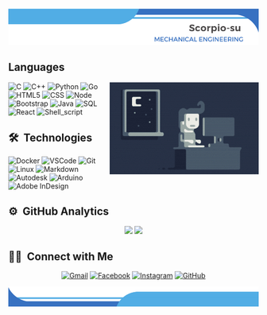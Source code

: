 ![alt text](./images/top.png)

<!-- ## 👋 Hi there ! I'm Scorpio-su -->

## Languages

<img alt="Night Coding" src="https://raw.githubusercontent.com/AVS1508/AVS1508/master/assets/Night-Coding.gif" align="right"/>

![C](https://img.shields.io/badge/C-00599C.svg?logo=c&logoColor=white)
![C++](https://img.shields.io/badge/C++-00599C.svg?logo=c%2B%2B&logoColor=blue)
![Python](https://img.shields.io/badge/Python-14354C.svg?logo=python)
![Go](https://img.shields.io/badge/Go-00ADD8.svg?logo=go)
![HTML5](https://img.shields.io/badge/HTML-239120.svg?logo=html5&logoColor=white)
![CSS](https://img.shields.io/badge/CSS-239120.svg?logo=css3&logoColor=white)
![Node](https://img.shields.io/badge/Node.js-43853D.svg?logo=node.js&logoColor=white)
![Bootstrap](https://img.shields.io/badge/Bootstrap-563D7C.svg?logo=bootstrap&logoColor=white)
![Java](https://img.shields.io/badge/-Java-000?&logo=Java&logoColor=007396)
![SQL](https://img.shields.io/badge/-SQL-000?&logo=MySQL)
![React](https://img.shields.io/badge/React-20232a.svg?logo=react&logoColor=61DAFB)
![Shell_script](https://img.shields.io/badge/Shell_script-121011.svg?logo=gnu-bash&logoColor=white)

## 🛠 &nbsp;Technologies

![Docker](https://img.shields.io/badge/Docker-2496ED?logo=docker&logoColor=white)
![VSCode](https://img.shields.io/badge/VSCode-007ACC?logo=visual-studio-code&logoColor=white)
![Git](https://img.shields.io/badge/Git-black?logo=git)
![Linux](https://img.shields.io/badge/-Linux-000?&logo=Linux)
![Markdown](https://img.shields.io/badge/Markdown-000000.svg?logo=markdown&logoColor=white)
![Autodesk](https://img.shields.io/static/v1?style=for-the-badge&message=Autodesk&color=000000&logo=Autodesk&logoColor=FFFFFF&label=)
![Arduino](https://img.shields.io/static/v1?style=for-the-badge&message=Arduino&color=00878F&logo=Arduino&logoColor=FFFFFF&label=)
![Adobe InDesign](https://img.shields.io/badge/AdobeInDesign-EE3D8F?logo=Adobe-InDesign&logoColor=white)

## ⚙️ &nbsp;GitHub Analytics

<p align="center">
<img height="137px" src="https://github-readme-stats.vercel.app/api?username=scorpio-su&hide_title=true&hide_border=true&show_icons=true&include_all_commits=true&count_private=true&line_height=21&text_color=000&icon_color=000&bg_color=0,ea6161,ffc64d,fffc4d,52fa5a&theme=graywhite" /><!-- wi*quL3fcV -->
<img height="137px" src="https://github-readme-stats.vercel.app/api/top-langs/?username=scorpio-su&hide=html&hide_title=true&hide_border=true&layout=compact&langs_count=6&exclude_repo=comp426,Redventures-Movie-Quotes&text_color=000&icon_color=fff&bg_color=0,52fa5a,4dfcff,c64dff&theme=graywhite" /></a>
</p>

## 🤝🏻 &nbsp;Connect with Me

<p align="center">
    <a href="mailto:aa891119@gmail.com"><img src="https://img.icons8.com/bubbles/50/000000/gmail.png" alt="Gmail"/></a>
	<a href="https://www.facebook.com//"><img src="https://img.icons8.com/bubbles/50/000000/facebook-new.png" alt="Facebook"/></a>
	<a href="https://www.instagram.com/corpiosu_1119/"><img src="https://img.icons8.com/bubbles/50/000000/instagram.png" alt="Instagram"/></a>
    <a href="https://github.com/scorpio-su"><img src="https://img.icons8.com/bubbles/50/000000/github.png" alt="GitHub"/></a>
</p>

![alt text](./images/bottom.png)

<!--
**scorpio-su/scorpio-su** is a ✨ _special_ ✨ repository because its `README.md` (this file) appears on your GitHub profile.

Here are some ideas to get you started:

- 🔭 I’m currently working on ...
- 🌱 I’m currently learning ...
- 👯 I’m looking to collaborate on ...
- 🤔 I’m looking for help with ...
- 💬 Ask me about ...
- 📫 How to reach me: ...
- 😄 Pronouns: ...
- ⚡ Fun fact: ...
 -->
